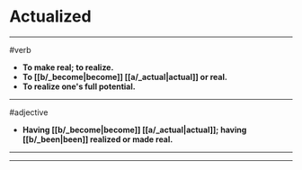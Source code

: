 # Actualized
---
#verb
- **To make real; to realize.**
- **To [[b/_become|become]] [[a/_actual|actual]] or real.**
- **To realize one's full potential.**
---
#adjective
- **Having [[b/_become|become]] [[a/_actual|actual]]; having [[b/_been|been]] realized or made real.**
---
---
